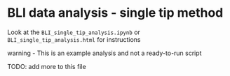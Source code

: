 # BLI data analysis - single tip method

Look at the `BLI_single_tip_analysis.ipynb` or `BLI_single_tip_analysis.html` for instructions

warning - This is an example analysis and not a ready-to-run script


TODO: add more to this file
